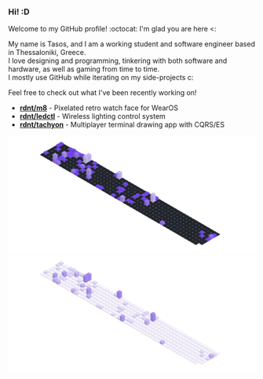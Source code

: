 ### Hi! :D

Welcome to my GitHub profile! :octocat: I'm glad you are here <:

My name is Tasos, and I am a working student and software engineer based in Thessaloniki, Greece.  
I love designing and programming, tinkering with both software and hardware, as well as gaming from time to time.  
I mostly use GitHub while iterating on my side-projects c:

Feel free to check out what I've been recently working on!
- [**rdnt/m8**](https://github.com/rdnt/m8) - Pixelated retro watch face for WearOS 
- [**rdnt/ledctl**](https://github.com/rdnt/ledctl3poc) - Wireless lighting control system
- [**rdnt/tachyon**](https://github.com/rdnt/tachyon) - Multiplayer terminal drawing app with CQRS/ES
<!-- - [**rdnt/myst**](https://github.com/rdnt/myst) - Zero-knowledge, end-to-end encrypted password manager -->


![Contributions](https://github.com/rdnt/rdnt/blob/assets/contributions-dark.svg?raw=true#gh-dark-mode-only)
![Contributions](https://github.com/rdnt/rdnt/blob/assets/contributions-light.svg?raw=true#gh-light-mode-only)

<!-- If you like my work, consider buying me some coffee beans 💖

![coffee](https://user-images.githubusercontent.com/17600197/179931868-770dfafe-8d43-4975-b739-cda5ffa76c4b.gif)
[Buy Me a Coffee](https://www.buymeacoffee.com/rdntdev) | [Ko-Fi](https://ko-fi.com/rdntdev) | [PayPal](https://www.paypal.com/paypalme/rdntdev)

 -->
